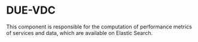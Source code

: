 # DUE-VDC

This component is responsible for the computation of performance metrics of services and data, which are available on 
Elastic Search.